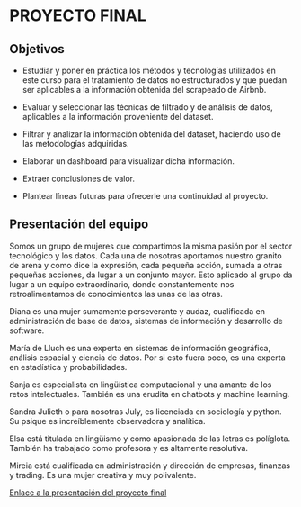 # PROYECTO FINAL 


## Objetivos


- Estudiar y poner en práctica los métodos y tecnologías utilizados en este curso para el tratamiento de datos no estructurados y que puedan ser aplicables a la información obtenida del scrapeado de Airbnb.

- Evaluar y seleccionar las técnicas de filtrado y de análisis de datos, aplicables a la
información proveniente del dataset.

- Filtrar y analizar la información obtenida del dataset, haciendo uso de las metodologías adquiridas.

- Elaborar un dashboard para visualizar dicha información.

- Extraer conclusiones de valor.

- Plantear líneas futuras para ofrecerle una continuidad al proyecto.

## Presentación del equipo 

Somos un grupo de mujeres que compartimos la misma pasión por el sector tecnológico y los datos. Cada una de nosotras aportamos nuestro granito de arena y como dice la expresión, cada pequeña acción, sumada a otras pequeñas acciones, da lugar a un conjunto mayor. Esto aplicado al grupo da lugar a un equipo extraordinario, donde constantemente nos retroalimentamos de conocimientos las unas de las otras.

Diana es una mujer sumamente perseverante y audaz, cualificada en administración de base de datos, sistemas de información y desarrollo de software.

María de Lluch es una experta en sistemas de información geográfica, análisis espacial y ciencia de datos. Por si esto fuera poco, es una experta en estadística y probabilidades.

Sanja es especialista en lingüística computacional y una amante de los retos intelectuales. También es una erudita en chatbots y machine learning.

Sandra Julieth o para nosotras July, es licenciada en sociología y python. Su psique es increíblemente observadora y analítica.

Elsa está titulada en lingüismo y como apasionada de las letras es políglota. También ha trabajado como profesora y es altamente resolutiva.

Mireia está cualificada en administración y dirección de empresas, finanzas y trading. Es una mujer creativa y muy polivalente.


[Enlace a la presentación del proyecto final](https://www.canva.com/design/DAFaFBw0QbU/_oTYJE7fs68TSfVprjZx9w/watch?utm_content=DAFaFBw0QbU&utm_campaign=designshare&utm_medium=link&utm_source=publishsharelink)

